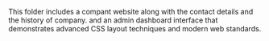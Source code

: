 This folder includes a compant website along with the contact details and the history of company.
and an admin dashboard interface that demonstrates advanced CSS layout techniques and modern web standards.
